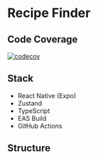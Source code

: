 # Recipe Finder

## Code Coverage

[![codecov](https://codecov.io/gh/RogerParis/recipe-finder-app/graph/badge.svg?token=PFTFXBLXBS)](https://codecov.io/gh/RogerParis/recipe-finder-app)

## Stack

- React Native (Expo)
- Zustand
- TypeScript
- EAS Build
- GitHub Actions

## Structure
